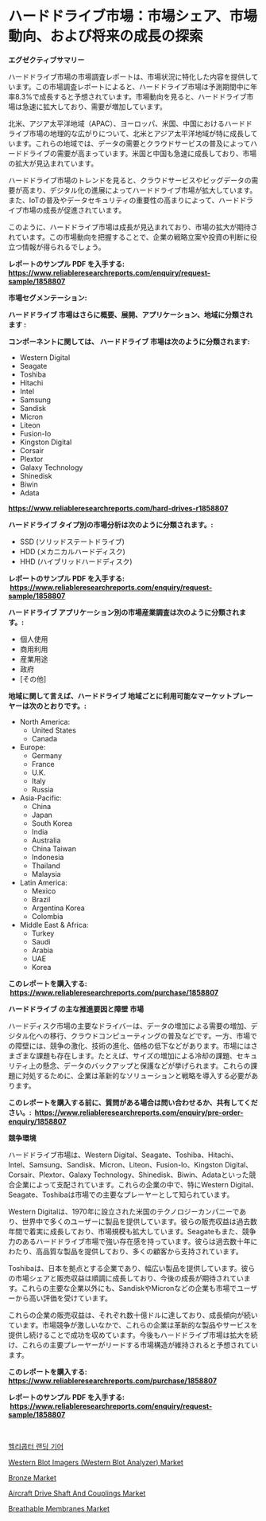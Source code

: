 <p><h1>ハードドライブ市場：市場シェア、市場動向、および将来の成長の探索</h1></p><p><strong>エグゼクティブサマリー</strong></p>
<p><p>ハードドライブ市場の市場調査レポートは、市場状況に特化した内容を提供しています。この市場調査レポートによると、ハードドライブ市場は予測期間中に年率8.3%で成長すると予想されています。市場動向を見ると、ハードドライブ市場は急速に拡大しており、需要が増加しています。</p><p>北米、アジア太平洋地域（APAC）、ヨーロッパ、米国、中国におけるハードドライブ市場の地理的な広がりについて、北米とアジア太平洋地域が特に成長しています。これらの地域では、データの需要とクラウドサービスの普及によってハードドライブの需要が高まっています。米国と中国も急速に成長しており、市場の拡大が見込まれています。</p><p>ハードドライブ市場のトレンドを見ると、クラウドサービスやビッグデータの需要が高まり、デジタル化の進展によってハードドライブ市場が拡大しています。また、IoTの普及やデータセキュリティの重要性の高まりによって、ハードドライブ市場の成長が促進されています。</p><p>このように、ハードドライブ市場は成長が見込まれており、市場の拡大が期待されています。この市場動向を把握することで、企業の戦略立案や投資の判断に役立つ情報が得られるでしょう。</p></p>
<p><strong>レポートのサンプル PDF を入手する: <a href="https://www.reliableresearchreports.com/enquiry/request-sample/1858807">https://www.reliableresearchreports.com/enquiry/request-sample/1858807</a></strong></p>
<p><strong>市場セグメンテーション:</strong></p>
<p><strong> ハードドライブ 市場はさらに概要、展開、アプリケーション、地域に分類されます :</strong></p>
<p><strong>コンポーネントに関しては、 ハードドライブ 市場は次のように分類されます: &nbsp;</strong></p>
<p><ul><li>Western Digital</li><li>Seagate</li><li>Toshiba</li><li>Hitachi</li><li>Intel</li><li>Samsung</li><li>Sandisk</li><li>Micron</li><li>Liteon</li><li>Fusion-Io</li><li>Kingston Digital</li><li>Corsair</li><li>Plextor</li><li>Galaxy Technology</li><li>Shinedisk</li><li>Biwin</li><li>Adata</li></ul></p>
<p><strong><a href="https://www.reliableresearchreports.com/hard-drives-r1858807">https://www.reliableresearchreports.com/hard-drives-r1858807</a></strong></p>
<p><strong> ハードドライブ タイプ別の市場分析は次のように分類されます。:</strong></p>
<p><ul><li>SSD (ソリッドステートドライブ)</li><li>HDD (メカニカルハードディスク)</li><li>HHD (ハイブリッドハードディスク)</li></ul></p>
<p><strong>レポートのサンプル PDF を入手する: &nbsp;<a href="https://www.reliableresearchreports.com/enquiry/request-sample/1858807">https://www.reliableresearchreports.com/enquiry/request-sample/1858807</a></strong></p>
<p><strong> ハードドライブ アプリケーション別の市場産業調査は次のように分類されます。:</strong></p>
<p><ul><li>個人使用</li><li>商用利用</li><li>産業用途</li><li>政府</li><li>[その他]</li></ul></p>
<p><strong>地域に関して言えば、ハードドライブ 地域ごとに利用可能なマーケットプレーヤーは次のとおりです。:</strong></p>
<p><ul>
    <li>
        North America:
        <ul>
            <li>United States</li>
            <li>Canada</li>
        </ul>
    </li>
    <li>
        Europe:
        <ul>
            <li>Germany</li>
            <li>France</li>
            <li>U.K.</li>
            <li>Italy</li>
            <li>Russia</li>
        </ul>
    </li>
    <li>
        Asia-Pacific:
        <ul>
            <li>China</li>
            <li>Japan</li>
            <li>South Korea</li>
            <li>India</li>
            <li>Australia</li>
            <li>China Taiwan</li>
            <li>Indonesia</li>
            <li>Thailand</li>
            <li>Malaysia</li>
        </ul>
    </li>
    <li>
        Latin America:
        <ul>
            <li>Mexico</li>
            <li>Brazil</li>
            <li>Argentina Korea</li>
            <li>Colombia</li>
        </ul>
    </li>
    <li>
        Middle East & Africa:
        <ul>
            <li>Turkey</li>
            <li>Saudi</li>
            <li>Arabia</li>
            <li>UAE</li>
            <li>Korea</li>
        </ul>
    </li>
    </ul></p>
<p><strong>このレポートを購入する: &nbsp;<a href="https://www.reliableresearchreports.com/purchase/1858807">https://www.reliableresearchreports.com/purchase/1858807</a></strong></p>
<p><strong>ハードドライブ の主な推進要因と障壁 市場</strong></p>
<p><p>ハードディスク市場の主要なドライバーは、データの増加による需要の増加、デジタル化への移行、クラウドコンピューティングの普及などです。一方、市場での障壁には、競争の激化、技術の進化、価格の低下などがあります。市場にはさまざまな課題も存在します。たとえば、サイズの増加による冷却の課題、セキュリティ上の懸念、データのバックアップと保護などが挙げられます。これらの課題に対処するために、企業は革新的なソリューションと戦略を導入する必要があります。</p></p>
<p><strong>このレポートを購入する前に、質問がある場合は問い合わせるか、共有してください。:&nbsp; <a href="https://www.reliableresearchreports.com/enquiry/pre-order-enquiry/1858807">https://www.reliableresearchreports.com/enquiry/pre-order-enquiry/1858807</a></strong></p>
<p><strong>競争環境</strong></p>
<p><p>ハードドライブ市場は、Western Digital、Seagate、Toshiba、Hitachi、Intel、Samsung、Sandisk、Micron、Liteon、Fusion-Io、Kingston Digital、Corsair、Plextor、Galaxy Technology、Shinedisk、Biwin、Adataといった競合企業によって支配されています。これらの企業の中で、特にWestern Digital、Seagate、Toshibaは市場での主要なプレーヤーとして知られています。</p><p>Western Digitalは、1970年に設立された米国のテクノロジーカンパニーであり、世界中で多くのユーザーに製品を提供しています。彼らの販売収益は過去数年間で着実に成長しており、市場規模も拡大しています。Seagateもまた、競争力のあるハードドライブ市場で強い存在感を持っています。彼らは過去数十年にわたり、高品質な製品を提供しており、多くの顧客から支持されています。</p><p>Toshibaは、日本を拠点とする企業であり、幅広い製品を提供しています。彼らの市場シェアと販売収益は順調に成長しており、今後の成長が期待されています。これらの主要な企業以外にも、SandiskやMicronなどの企業も市場でユーザーから高い評価を受けています。</p><p>これらの企業の販売収益は、それぞれ数十億ドルに達しており、成長傾向が続いています。市場競争が激しいなかで、これらの企業は革新的な製品やサービスを提供し続けることで成功を収めています。今後もハードドライブ市場は拡大を続け、これらの主要プレーヤーがリードする市場構造が維持されると予想されています。</p></p>
<p><strong>このレポートを購入する: &nbsp; <a href="https://www.reliableresearchreports.com/purchase/1858807">https://www.reliableresearchreports.com/purchase/1858807</a></strong></p>
<p><strong>レポートのサンプル PDF を入手する: &nbsp;<a href="https://www.reliableresearchreports.com/enquiry/request-sample/1858807">https://www.reliableresearchreports.com/enquiry/request-sample/1858807</a></strong><strong></strong></p>
<p>&nbsp;</p>
<p><p><a href="https://github.com/vdhdwjyp90142/Market-Research-Report-List-1/blob/main/366446436194.md">헬리콥터 랜딩 기어</a></p><p><a href="https://github.com/lbird53714/Market-Research-Report-List-4/blob/main/western-blot-imagers-western-blot-analyzer-market.md">Western Blot Imagers (Western Blot Analyzer) Market</a></p><p><a href="https://issuu.com/reportprime-2/docs/bronze-market-size-2030.pptx">Bronze Market</a></p><p><a href="https://github.com/dringals/Market-Research-Report-List-4/blob/main/aircraft-drive-shaft-and-couplings-market.md">Aircraft Drive Shaft And Couplings Market</a></p><p><a href="https://issuu.com/reportprime-2/docs/breathable-membranes-market-size-2030.pptx">Breathable Membranes Market</a></p></p>
